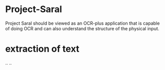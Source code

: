 # Project-Saral
Project Saral should be viewed as an OCR-plus application that is capable of doing OCR and can also understand the structure of the physical input.
# extraction of text

..
..
